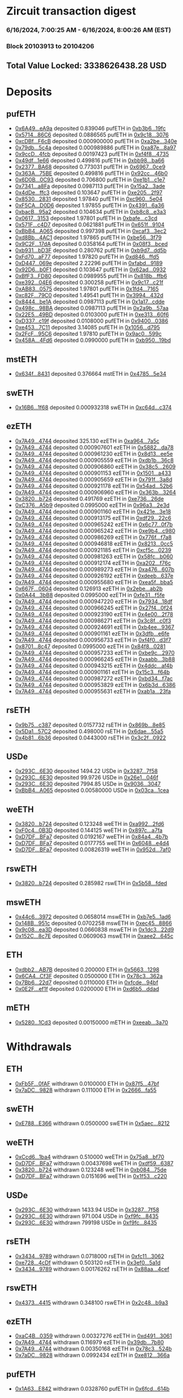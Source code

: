 # Zircuit transaction digest
### 6/16/2024, 7:00:25 AM - 6/16/2024, 8:00:26 AM (EST)
### Block 20103913 to 20104206

## Total Value Locked: 3338626438.28 USD

# Deposits
## pufETH
- [0x6A49...eA9a](https://etherscan.io/address/0x6A49d51d8c920fcC40b99F424312c5630FD6eA9a) deposited 0.839046 pufETH in [0xb3b6...19fc](https://etherscan.io/tx/0x6A49d51d8c920fcC40b99F424312c5630FD6eA9a)
- [0x5714...86C6](https://etherscan.io/address/0x57143b209CC34d153CAdf893188DB3bbd73786C6) deposited 0.0886565 pufETH in [0x9c18...3076](https://etherscan.io/tx/0x57143b209CC34d153CAdf893188DB3bbd73786C6)
- [0xcDBf...F6cB](https://etherscan.io/address/0xcDBf1DA47C1Fd2D48902D62cec48Cb0C3C01F6cB) deposited 0.000900000 pufETH in [0xa2be...340e](https://etherscan.io/tx/0xcDBf1DA47C1Fd2D48902D62cec48Cb0C3C01F6cB)
- [0x79db...5c4a](https://etherscan.io/address/0x79dbeC2c319b6dad9c87470750b08f954cdA5c4a) deposited 0.000989886 pufETH in [0xa87e...8a97](https://etherscan.io/tx/0x79dbeC2c319b6dad9c87470750b08f954cdA5c4a)
- [0x9ccD...4fcb](https://etherscan.io/address/0x9ccD345a8f5012f7E77b9E556CBD246eefc24fcb) deposited 0.00197423 pufETH in [0xf4f8...4735](https://etherscan.io/tx/0x9ccD345a8f5012f7E77b9E556CBD246eefc24fcb)
- [0x49df...1e66](https://etherscan.io/address/0x49dfE471dA5A897f19e191fA4622E60C4dBF1e66) deposited 0.499816 pufETH in [0xbb98...ba66](https://etherscan.io/tx/0x49dfE471dA5A897f19e191fA4622E60C4dBF1e66)
- [0x2377...BA68](https://etherscan.io/address/0x237765f6603394dc35B2FfC1c2eb1399A98EBA68) deposited 0.773031 pufETH in [0x6967...0ce9](https://etherscan.io/tx/0x237765f6603394dc35B2FfC1c2eb1399A98EBA68)
- [0x363A...75BE](https://etherscan.io/address/0x363AA7dC14f3Ebd289FB3Fd6c85cEcA1482D75BE) deposited 0.499816 pufETH in [0x92cc...46b0](https://etherscan.io/tx/0x363AA7dC14f3Ebd289FB3Fd6c85cEcA1482D75BE)
- [0x6D0B...0C93](https://etherscan.io/address/0x6D0B1F077C17A3660EB6e09250C30Ef7588C0C93) deposited 0.706800 pufETH in [0xe1b1...c1e7](https://etherscan.io/tx/0x6D0B1F077C17A3660EB6e09250C30Ef7588C0C93)
- [0x7341...a8Fa](https://etherscan.io/address/0x7341B746eAf30DEc1479aca1b3B24455d719a8Fa) deposited 0.0987113 pufETH in [0x15a2...3ade](https://etherscan.io/tx/0x7341B746eAf30DEc1479aca1b3B24455d719a8Fa)
- [0x4dDe...ffc3](https://etherscan.io/address/0x4dDe6312900c7E5B94Ba808DbC6B5964dd3Bffc3) deposited 0.103647 pufETH in [0xe205...2f97](https://etherscan.io/tx/0x4dDe6312900c7E5B94Ba808DbC6B5964dd3Bffc3)
- [0x8530...2831](https://etherscan.io/address/0x8530BF6DD057782df700d5B017B8bfCc3Bc12831) deposited 1.97840 pufETH in [0xc960...5e04](https://etherscan.io/tx/0x8530BF6DD057782df700d5B017B8bfCc3Bc12831)
- [0xF5CA...D0D6](https://etherscan.io/address/0xF5CA453040cBc597eb1A276aBd2deaE24728D0D6) deposited 1.97855 pufETH in [0x4391...6a36](https://etherscan.io/tx/0xF5CA453040cBc597eb1A276aBd2deaE24728D0D6)
- [0xbacB...95a2](https://etherscan.io/address/0xbacBD534E9CF32bD2350414D9f40aBa582A295a2) deposited 0.104634 pufETH in [0xb8c8...e3a3](https://etherscan.io/tx/0xbacBD534E9CF32bD2350414D9f40aBa582A295a2)
- [0x0617...3153](https://etherscan.io/address/0x061782cbD4021478b42ACDf4C1697ec264AE3153) deposited 1.97801 pufETH in [0xbafe...c3cd](https://etherscan.io/tx/0x061782cbD4021478b42ACDf4C1697ec264AE3153)
- [0x571F...c4D7](https://etherscan.io/address/0x571F47f2a414Ce94ce1afF6A887446c73a8Ac4D7) deposited 0.0621881 pufETH in [0x651f...9104](https://etherscan.io/tx/0x571F47f2a414Ce94ce1afF6A887446c73a8Ac4D7)
- [0xBbB4...A065](https://etherscan.io/address/0xBbB43Eb3Edb090126d7DfDF5CC5C1D350d2DA065) deposited 0.997398 pufETH in [0xcaf3...3ec2](https://etherscan.io/tx/0xBbB43Eb3Edb090126d7DfDF5CC5C1D350d2DA065)
- [0xd8Bb...4AC1](https://etherscan.io/address/0xd8BbC63Ba8D34aA62886A6A67161e1d613e04AC1) deposited 1.97865 pufETH in [0xbe56...3f79](https://etherscan.io/tx/0xd8BbC63Ba8D34aA62886A6A67161e1d613e04AC1)
- [0x9C2F...17dA](https://etherscan.io/address/0x9C2FE4Bb994D37BF110F2A8Cf1fB944c126117dA) deposited 0.0358164 pufETH in [0x08f3...bced](https://etherscan.io/tx/0x9C2FE4Bb994D37BF110F2A8Cf1fB944c126117dA)
- [0xb931...bD3F](https://etherscan.io/address/0xb931eBc1f5cb2796cFB2CC9cdeDA0e6bB4FdbD3F) deposited 0.280762 pufETH in [0xb9d7...dd5b](https://etherscan.io/tx/0xb931eBc1f5cb2796cFB2CC9cdeDA0e6bB4FdbD3F)
- [0xFd70...aF77](https://etherscan.io/address/0xFd7001520698acD41A457a88FfFfCc59173FaF77) deposited 1.97820 pufETH in [0xd846...ffd5](https://etherscan.io/tx/0xFd7001520698acD41A457a88FfFfCc59173FaF77)
- [0xD447...069e](https://etherscan.io/address/0xD447257ACD88CfAE2DBA0aCd4e839a8CcE77069e) deposited 2.22296 pufETH in [0xfabd...9189](https://etherscan.io/tx/0xD447257ACD88CfAE2DBA0aCd4e839a8CcE77069e)
- [0x92D6...b0F1](https://etherscan.io/address/0x92D6A1a3F28f5feCE7858f80aD2f85554587b0F1) deposited 0.103647 pufETH in [0x62ad...0932](https://etherscan.io/tx/0x92D6A1a3F28f5feCE7858f80aD2f85554587b0F1)
- [0xBfF3...FD80](https://etherscan.io/address/0xBfF3075fEecbBAcBBb90Ea5c790fF59A540CFD80) deposited 0.0989955 pufETH in [0x818b...ffb6](https://etherscan.io/tx/0xBfF3075fEecbBAcBBb90Ea5c790fF59A540CFD80)
- [0xe392...04E6](https://etherscan.io/address/0xe3923774d21DBFEc4c2926b74432caB9033504E6) deposited 0.300258 pufETH in [0x9c17...c21f](https://etherscan.io/tx/0xe3923774d21DBFEc4c2926b74432caB9033504E6)
- [0xAB83...0575](https://etherscan.io/address/0xAB832b761eDcc0EC577747B526ebD2ce078F0575) deposited 1.97801 pufETH in [0x1fd4...7165](https://etherscan.io/tx/0xAB832b761eDcc0EC577747B526ebD2ce078F0575)
- [0xc82F...79C0](https://etherscan.io/address/0xc82F120Db0830F05f71084b689f0ca34970079C0) deposited 1.49541 pufETH in [0x3994...432d](https://etherscan.io/tx/0xc82F120Db0830F05f71084b689f0ca34970079C0)
- [0x8444...be1A](https://etherscan.io/address/0x8444ec1A5Cf5c9D10A73c2D9333EcCD60aBabe1A) deposited 0.0987113 pufETH in [0x1a17...cdde](https://etherscan.io/tx/0x8444ec1A5Cf5c9D10A73c2D9333EcCD60aBabe1A)
- [0x498c...98BA](https://etherscan.io/address/0x498cd07BB8faB10A1db0A7230E1F1E41939f98BA) deposited 0.0987113 pufETH in [0x2a9b...57aa](https://etherscan.io/tx/0x498cd07BB8faB10A1db0A7230E1F1E41939f98BA)
- [0x22E5...49BD](https://etherscan.io/address/0x22E550971f5b84c2Ea7eaD62D7870807660549BD) deposited 0.0103000 pufETH in [0xe313...60f6](https://etherscan.io/tx/0x22E550971f5b84c2Ea7eaD62D7870807660549BD)
- [0xD337...c19f](https://etherscan.io/address/0xD3375026cBd924fA5BdFA8Ff969a00834b15c19f) deposited 0.0108000 pufETH in [0x9400...0386](https://etherscan.io/tx/0xD3375026cBd924fA5BdFA8Ff969a00834b15c19f)
- [0xe453...7C11](https://etherscan.io/address/0xe4530f30fd72A4380A63136c10562F9225F47C11) deposited 3.14085 pufETH in [0x1056...d795](https://etherscan.io/tx/0xe4530f30fd72A4380A63136c10562F9225F47C11)
- [0x2FcF...95C6](https://etherscan.io/address/0x2FcF682Cd68eeFd73376FD83B35a488D688095C6) deposited 1.97810 pufETH in [0x9ac0...599c](https://etherscan.io/tx/0x2FcF682Cd68eeFd73376FD83B35a488D688095C6)
- [0x458A...4Fd6](https://etherscan.io/address/0x458ABeC8F1E2e7dA6711b4Bdca6Be59A336c4Fd6) deposited 0.0990000 pufETH in [0xb950...19bd](https://etherscan.io/tx/0x458ABeC8F1E2e7dA6711b4Bdca6Be59A336c4Fd6)
## mstETH
- [0x634f...8431](https://etherscan.io/address/0x634f047453EB37Cf9b997167d9a6c8de69358431) deposited 0.376664 mstETH in [0x4785...5e34](https://etherscan.io/tx/0x634f047453EB37Cf9b997167d9a6c8de69358431)
## swETH
- [0x16B6...1f68](https://etherscan.io/address/0x16B6e0460E8E60097A8EB50CDC8E0F20C4E31f68) deposited 0.000932318 swETH in [0xc64d...c374](https://etherscan.io/tx/0x16B6e0460E8E60097A8EB50CDC8E0F20C4E31f68)
## ezETH
- [0x7A49...4744](https://etherscan.io/address/0x7A493Be5c2ce014cD049Bf178a1ac0Db1B434744) deposited 325.130 ezETH in [0xa964...7a5c](https://etherscan.io/tx/0x7A493Be5c2ce014cD049Bf178a1ac0Db1B434744)
- [0x7A49...4744](https://etherscan.io/address/0x7A493Be5c2ce014cD049Bf178a1ac0Db1B434744) deposited 0.000907601 ezETH in [0x5882...da78](https://etherscan.io/tx/0x7A493Be5c2ce014cD049Bf178a1ac0Db1B434744)
- [0x7A49...4744](https://etherscan.io/address/0x7A493Be5c2ce014cD049Bf178a1ac0Db1B434744) deposited 0.000961230 ezETH in [0x8d13...ee5e](https://etherscan.io/tx/0x7A493Be5c2ce014cD049Bf178a1ac0Db1B434744)
- [0x7A49...4744](https://etherscan.io/address/0x7A493Be5c2ce014cD049Bf178a1ac0Db1B434744) deposited 0.000905559 ezETH in [0xdb1b...36c8](https://etherscan.io/tx/0x7A493Be5c2ce014cD049Bf178a1ac0Db1B434744)
- [0x7A49...4744](https://etherscan.io/address/0x7A493Be5c2ce014cD049Bf178a1ac0Db1B434744) deposited 0.000906860 ezETH in [0x38c5...2609](https://etherscan.io/tx/0x7A493Be5c2ce014cD049Bf178a1ac0Db1B434744)
- [0x7A49...4744](https://etherscan.io/address/0x7A493Be5c2ce014cD049Bf178a1ac0Db1B434744) deposited 0.000901153 ezETH in [0x1501...a433](https://etherscan.io/tx/0x7A493Be5c2ce014cD049Bf178a1ac0Db1B434744)
- [0x7A49...4744](https://etherscan.io/address/0x7A493Be5c2ce014cD049Bf178a1ac0Db1B434744) deposited 0.000905659 ezETH in [0x791f...3a8d](https://etherscan.io/tx/0x7A493Be5c2ce014cD049Bf178a1ac0Db1B434744)
- [0x7A49...4744](https://etherscan.io/address/0x7A493Be5c2ce014cD049Bf178a1ac0Db1B434744) deposited 0.000921178 ezETH in [0x54ad...52b6](https://etherscan.io/tx/0x7A493Be5c2ce014cD049Bf178a1ac0Db1B434744)
- [0x7A49...4744](https://etherscan.io/address/0x7A493Be5c2ce014cD049Bf178a1ac0Db1B434744) deposited 0.000906960 ezETH in [0x363b...3264](https://etherscan.io/tx/0x7A493Be5c2ce014cD049Bf178a1ac0Db1B434744)
- [0x3820...b724](https://etherscan.io/address/0x38204B0F1b0b523Ff25aBe402CF6e3766e56b724) deposited 0.491769 ezETH in [0xe736...26de](https://etherscan.io/tx/0x38204B0F1b0b523Ff25aBe402CF6e3766e56b724)
- [0xC376...A5b9](https://etherscan.io/address/0xC376F890af93D97208D3Ec47867A740aa8a6A5b9) deposited 0.0995000 ezETH in [0x96a3...2e3d](https://etherscan.io/tx/0xC376F890af93D97208D3Ec47867A740aa8a6A5b9)
- [0x7A49...4744](https://etherscan.io/address/0x7A493Be5c2ce014cD049Bf178a1ac0Db1B434744) deposited 0.000901160 ezETH in [0x421e...3e18](https://etherscan.io/tx/0x7A493Be5c2ce014cD049Bf178a1ac0Db1B434744)
- [0x7A49...4744](https://etherscan.io/address/0x7A493Be5c2ce014cD049Bf178a1ac0Db1B434744) deposited 0.000913175 ezETH in [0xdf29...22c6](https://etherscan.io/tx/0x7A493Be5c2ce014cD049Bf178a1ac0Db1B434744)
- [0x7A49...4744](https://etherscan.io/address/0x7A493Be5c2ce014cD049Bf178a1ac0Db1B434744) deposited 0.000965242 ezETH in [0x6c77...0f7b](https://etherscan.io/tx/0x7A493Be5c2ce014cD049Bf178a1ac0Db1B434744)
- [0x7A49...4744](https://etherscan.io/address/0x7A493Be5c2ce014cD049Bf178a1ac0Db1B434744) deposited 0.000965242 ezETH in [0xe9b4...c980](https://etherscan.io/tx/0x7A493Be5c2ce014cD049Bf178a1ac0Db1B434744)
- [0x7A49...4744](https://etherscan.io/address/0x7A493Be5c2ce014cD049Bf178a1ac0Db1B434744) deposited 0.000986269 ezETH in [0x776f...f7a8](https://etherscan.io/tx/0x7A493Be5c2ce014cD049Bf178a1ac0Db1B434744)
- [0x7A49...4744](https://etherscan.io/address/0x7A493Be5c2ce014cD049Bf178a1ac0Db1B434744) deposited 0.000946818 ezETH in [0x8213...0cc5](https://etherscan.io/tx/0x7A493Be5c2ce014cD049Bf178a1ac0Db1B434744)
- [0x7A49...4744](https://etherscan.io/address/0x7A493Be5c2ce014cD049Bf178a1ac0Db1B434744) deposited 0.000921185 ezETH in [0xcf5c...0239](https://etherscan.io/tx/0x7A493Be5c2ce014cD049Bf178a1ac0Db1B434744)
- [0x7A49...4744](https://etherscan.io/address/0x7A493Be5c2ce014cD049Bf178a1ac0Db1B434744) deposited 0.000981263 ezETH in [0x58fc...b060](https://etherscan.io/tx/0x7A493Be5c2ce014cD049Bf178a1ac0Db1B434744)
- [0x7A49...4744](https://etherscan.io/address/0x7A493Be5c2ce014cD049Bf178a1ac0Db1B434744) deposited 0.000912174 ezETH in [0xa202...f76c](https://etherscan.io/tx/0x7A493Be5c2ce014cD049Bf178a1ac0Db1B434744)
- [0x7A49...4744](https://etherscan.io/address/0x7A493Be5c2ce014cD049Bf178a1ac0Db1B434744) deposited 0.000989273 ezETH in [0xa476...607b](https://etherscan.io/tx/0x7A493Be5c2ce014cD049Bf178a1ac0Db1B434744)
- [0x7A49...4744](https://etherscan.io/address/0x7A493Be5c2ce014cD049Bf178a1ac0Db1B434744) deposited 0.000926192 ezETH in [0xdeeb...637e](https://etherscan.io/tx/0x7A493Be5c2ce014cD049Bf178a1ac0Db1B434744)
- [0x7A49...4744](https://etherscan.io/address/0x7A493Be5c2ce014cD049Bf178a1ac0Db1B434744) deposited 0.000955680 ezETH in [0xea5f...bba5](https://etherscan.io/tx/0x7A493Be5c2ce014cD049Bf178a1ac0Db1B434744)
- [0x667F...0604](https://etherscan.io/address/0x667F76DF38e4789d88310B6cFbB9230D969B0604) deposited 0.126913 ezETH in [0x2ebe...ab2b](https://etherscan.io/tx/0x667F76DF38e4789d88310B6cFbB9230D969B0604)
- [0x0A44...3bB8](https://etherscan.io/address/0x0A4438B8B2aAf1C7e1b70b7C785e27359C343bB8) deposited 0.0995000 ezETH in [0xfe31...f5fe](https://etherscan.io/tx/0x0A4438B8B2aAf1C7e1b70b7C785e27359C343bB8)
- [0x7A49...4744](https://etherscan.io/address/0x7A493Be5c2ce014cD049Bf178a1ac0Db1B434744) deposited 0.000947220 ezETH in [0x7934...18df](https://etherscan.io/tx/0x7A493Be5c2ce014cD049Bf178a1ac0Db1B434744)
- [0x7A49...4744](https://etherscan.io/address/0x7A493Be5c2ce014cD049Bf178a1ac0Db1B434744) deposited 0.000966245 ezETH in [0x27f4...0f24](https://etherscan.io/tx/0x7A493Be5c2ce014cD049Bf178a1ac0Db1B434744)
- [0x7A49...4744](https://etherscan.io/address/0x7A493Be5c2ce014cD049Bf178a1ac0Db1B434744) deposited 0.000923190 ezETH in [0x4e00...2f78](https://etherscan.io/tx/0x7A493Be5c2ce014cD049Bf178a1ac0Db1B434744)
- [0x7A49...4744](https://etherscan.io/address/0x7A493Be5c2ce014cD049Bf178a1ac0Db1B434744) deposited 0.000986271 ezETH in [0x3c8f...c0f3](https://etherscan.io/tx/0x7A493Be5c2ce014cD049Bf178a1ac0Db1B434744)
- [0x7A49...4744](https://etherscan.io/address/0x7A493Be5c2ce014cD049Bf178a1ac0Db1B434744) deposited 0.000924691 ezETH in [0xb4ee...9367](https://etherscan.io/tx/0x7A493Be5c2ce014cD049Bf178a1ac0Db1B434744)
- [0x7A49...4744](https://etherscan.io/address/0x7A493Be5c2ce014cD049Bf178a1ac0Db1B434744) deposited 0.000901161 ezETH in [0x3dfb...e6fe](https://etherscan.io/tx/0x7A493Be5c2ce014cD049Bf178a1ac0Db1B434744)
- [0x7A49...4744](https://etherscan.io/address/0x7A493Be5c2ce014cD049Bf178a1ac0Db1B434744) deposited 0.000956733 ezETH in [0xf4f0...d3f7](https://etherscan.io/tx/0x7A493Be5c2ce014cD049Bf178a1ac0Db1B434744)
- [0x8701...8c47](https://etherscan.io/address/0x87014AB1aA1AB3bd92B36cf149ce868383438c47) deposited 0.0995000 ezETH in [0x84f8...0281](https://etherscan.io/tx/0x87014AB1aA1AB3bd92B36cf149ce868383438c47)
- [0x7A49...4744](https://etherscan.io/address/0x7A493Be5c2ce014cD049Bf178a1ac0Db1B434744) deposited 0.000957233 ezETH in [0xbe9c...2970](https://etherscan.io/tx/0x7A493Be5c2ce014cD049Bf178a1ac0Db1B434744)
- [0x7A49...4744](https://etherscan.io/address/0x7A493Be5c2ce014cD049Bf178a1ac0Db1B434744) deposited 0.000966245 ezETH in [0xaabb...3b88](https://etherscan.io/tx/0x7A493Be5c2ce014cD049Bf178a1ac0Db1B434744)
- [0x7A49...4744](https://etherscan.io/address/0x7A493Be5c2ce014cD049Bf178a1ac0Db1B434744) deposited 0.000943215 ezETH in [0x4ddc...af4b](https://etherscan.io/tx/0x7A493Be5c2ce014cD049Bf178a1ac0Db1B434744)
- [0x7A49...4744](https://etherscan.io/address/0x7A493Be5c2ce014cD049Bf178a1ac0Db1B434744) deposited 0.000901161 ezETH in [0x15c3...f64b](https://etherscan.io/tx/0x7A493Be5c2ce014cD049Bf178a1ac0Db1B434744)
- [0x7A49...4744](https://etherscan.io/address/0x7A493Be5c2ce014cD049Bf178a1ac0Db1B434744) deposited 0.000987272 ezETH in [0xbd34...f7ac](https://etherscan.io/tx/0x7A493Be5c2ce014cD049Bf178a1ac0Db1B434744)
- [0x7A49...4744](https://etherscan.io/address/0x7A493Be5c2ce014cD049Bf178a1ac0Db1B434744) deposited 0.000953829 ezETH in [0x6b3d...6386](https://etherscan.io/tx/0x7A493Be5c2ce014cD049Bf178a1ac0Db1B434744)
- [0x7A49...4744](https://etherscan.io/address/0x7A493Be5c2ce014cD049Bf178a1ac0Db1B434744) deposited 0.000955631 ezETH in [0xab1a...23fa](https://etherscan.io/tx/0x7A493Be5c2ce014cD049Bf178a1ac0Db1B434744)
## rsETH
- [0x9b75...c387](https://etherscan.io/address/0x9b757FCCCe406A77ddeE829476d6911b33a1c387) deposited 0.0157732 rsETH in [0x869b...8e85](https://etherscan.io/tx/0x9b757FCCCe406A77ddeE829476d6911b33a1c387)
- [0x5Da1...57C2](https://etherscan.io/address/0x5Da15461AFe50Bd9b24215b4b1260e57eC2457C2) deposited 0.498000 rsETH in [0x6dae...55a5](https://etherscan.io/tx/0x5Da15461AFe50Bd9b24215b4b1260e57eC2457C2)
- [0x4b81...6b36](https://etherscan.io/address/0x4b81691534AF319EbaF7Cc0EbCb69ebc9E0c6b36) deposited 0.0443000 rsETH in [0x3c2f...0922](https://etherscan.io/tx/0x4b81691534AF319EbaF7Cc0EbCb69ebc9E0c6b36)
## USDe
- [0x293C...6E30](https://etherscan.io/address/0x293C6937D8D82e05B01335F7B33FBA0c8e256E30) deposited 1494.22 USDe in [0x3287...7f58](https://etherscan.io/tx/0x293C6937D8D82e05B01335F7B33FBA0c8e256E30)
- [0x293C...6E30](https://etherscan.io/address/0x293C6937D8D82e05B01335F7B33FBA0c8e256E30) deposited 99.9726 USDe in [0x26e1...046f](https://etherscan.io/tx/0x293C6937D8D82e05B01335F7B33FBA0c8e256E30)
- [0x293C...6E30](https://etherscan.io/address/0x293C6937D8D82e05B01335F7B33FBA0c8e256E30) deposited 7994.85 USDe in [0x9036...3047](https://etherscan.io/tx/0x293C6937D8D82e05B01335F7B33FBA0c8e256E30)
- [0xBbB4...A065](https://etherscan.io/address/0xBbB43Eb3Edb090126d7DfDF5CC5C1D350d2DA065) deposited 0.00580000 USDe in [0x03ca...1cea](https://etherscan.io/tx/0xBbB43Eb3Edb090126d7DfDF5CC5C1D350d2DA065)
## weETH
- [0x3820...b724](https://etherscan.io/address/0x38204B0F1b0b523Ff25aBe402CF6e3766e56b724) deposited 0.123248 weETH in [0xa992...2fd6](https://etherscan.io/tx/0x38204B0F1b0b523Ff25aBe402CF6e3766e56b724)
- [0xF0c4...0B3D](https://etherscan.io/address/0xF0c4F4352dc1b89C2e6b25cC53DFC8C358Fb0B3D) deposited 0.144125 weETH in [0x897c...a7fa](https://etherscan.io/tx/0xF0c4F4352dc1b89C2e6b25cC53DFC8C358Fb0B3D)
- [0xD7DF...BFa7](https://etherscan.io/address/0xD7DF7E085214743530afF339aFC420c7c720BFa7) deposited 0.0192167 weETH in [0x84a4...4b7b](https://etherscan.io/tx/0xD7DF7E085214743530afF339aFC420c7c720BFa7)
- [0xD7DF...BFa7](https://etherscan.io/address/0xD7DF7E085214743530afF339aFC420c7c720BFa7) deposited 0.0177755 weETH in [0x6048...e4d4](https://etherscan.io/tx/0xD7DF7E085214743530afF339aFC420c7c720BFa7)
- [0xD7DF...BFa7](https://etherscan.io/address/0xD7DF7E085214743530afF339aFC420c7c720BFa7) deposited 0.00826319 weETH in [0x952d...7af0](https://etherscan.io/tx/0xD7DF7E085214743530afF339aFC420c7c720BFa7)
## rswETH
- [0x3820...b724](https://etherscan.io/address/0x38204B0F1b0b523Ff25aBe402CF6e3766e56b724) deposited 0.285982 rswETH in [0x5b58...fded](https://etherscan.io/tx/0x38204B0F1b0b523Ff25aBe402CF6e3766e56b724)
## mswETH
- [0x44c6...3972](https://etherscan.io/address/0x44c6816e8f90c203A5aF9e78b68Ec016Def63972) deposited 0.0658014 mswETH in [0xb7e5...1ad6](https://etherscan.io/tx/0x44c6816e8f90c203A5aF9e78b68Ec016Def63972)
- [0x148B...951c](https://etherscan.io/address/0x148Bec0E14A495145e65171708946E3Ba10A951c) deposited 0.0702258 mswETH in [0xec45...8866](https://etherscan.io/tx/0x148Bec0E14A495145e65171708946E3Ba10A951c)
- [0x9c08...ea3D](https://etherscan.io/address/0x9c08f0D56bbA6c3dA1A613823b36C652fe50ea3D) deposited 0.0660838 mswETH in [0x1dc3...22d9](https://etherscan.io/tx/0x9c08f0D56bbA6c3dA1A613823b36C652fe50ea3D)
- [0x152C...8c7E](https://etherscan.io/address/0x152C52945f12aC57478dB3AC862DB907BdBA8c7E) deposited 0.0609063 mswETH in [0xaee2...645c](https://etherscan.io/tx/0x152C52945f12aC57478dB3AC862DB907BdBA8c7E)
## ETH
- [0xdbb2...AB7B](https://etherscan.io/address/0xdbb20C1C606AE11A4493dC23747B35f09561AB7B) deposited 0.200000 ETH in [0x5663...1298](https://etherscan.io/tx/0xdbb20C1C606AE11A4493dC23747B35f09561AB7B)
- [0x6CA4...Cf3F](https://etherscan.io/address/0x6CA407Ee5e86b5e4751C3068c06DbFC07B8aCf3F) deposited 0.0500000 ETH in [0x78c3...362a](https://etherscan.io/tx/0x6CA407Ee5e86b5e4751C3068c06DbFC07B8aCf3F)
- [0x7Bb6...22d7](https://etherscan.io/address/0x7Bb6D590Ea81a2429df555f758B2552d9cCd22d7) deposited 0.0110000 ETH in [0xfcde...94bf](https://etherscan.io/tx/0x7Bb6D590Ea81a2429df555f758B2552d9cCd22d7)
- [0x0E2F...ef1f](https://etherscan.io/address/0x0E2F4F4fCFF4df428D77f319f4faac0CB758ef1f) deposited 0.0200000 ETH in [0xd6b5...ddad](https://etherscan.io/tx/0x0E2F4F4fCFF4df428D77f319f4faac0CB758ef1f)
## mETH
- [0x5280...1Cd3](https://etherscan.io/address/0x5280537847c00723a2E710349390bFF199661Cd3) deposited 0.00150000 mETH in [0xeeab...3a70](https://etherscan.io/tx/0x5280537847c00723a2E710349390bFF199661Cd3)
# Withdrawals
## ETH
- [0xFb5F...0fAF](https://etherscan.io/address/0xFb5F1F618D20E83C7C103e7581fB33a139010fAF) withdrawn 0.0100000 ETH in [0x87f5...47bf](https://etherscan.io/tx/0xFb5F1F618D20E83C7C103e7581fB33a139010fAF)
- [0x7aDC...9828](https://etherscan.io/address/0x7aDCEebC4410c2AB26697bf98FfF3F843aE69828) withdrawn 0.111000 ETH in [0x2666...fa55](https://etherscan.io/tx/0x7aDCEebC4410c2AB26697bf98FfF3F843aE69828)
## swETH
- [0xE788...E366](https://etherscan.io/address/0xE7888F67987F846Aa7932B15c6D0613EB2e1E366) withdrawn 0.0500000 swETH in [0x5aec...8212](https://etherscan.io/tx/0xE7888F67987F846Aa7932B15c6D0613EB2e1E366)
## weETH
- [0xCcd6...1ba4](https://etherscan.io/address/0xCcd694499CC2824483EDee42996c00b159d81ba4) withdrawn 0.510000 weETH in [0x75a8...bf70](https://etherscan.io/tx/0xCcd694499CC2824483EDee42996c00b159d81ba4)
- [0xD7DF...BFa7](https://etherscan.io/address/0xD7DF7E085214743530afF339aFC420c7c720BFa7) withdrawn 0.00437698 weETH in [0xdf59...6387](https://etherscan.io/tx/0xD7DF7E085214743530afF339aFC420c7c720BFa7)
- [0x3820...b724](https://etherscan.io/address/0x38204B0F1b0b523Ff25aBe402CF6e3766e56b724) withdrawn 0.123248 weETH in [0xb084...75de](https://etherscan.io/tx/0x38204B0F1b0b523Ff25aBe402CF6e3766e56b724)
- [0xD7DF...BFa7](https://etherscan.io/address/0xD7DF7E085214743530afF339aFC420c7c720BFa7) withdrawn 0.0151696 weETH in [0x1f53...c220](https://etherscan.io/tx/0xD7DF7E085214743530afF339aFC420c7c720BFa7)
## USDe
- [0x293C...6E30](https://etherscan.io/address/0x293C6937D8D82e05B01335F7B33FBA0c8e256E30) withdrawn 1433.94 USDe in [0x3287...7f58](https://etherscan.io/tx/0x293C6937D8D82e05B01335F7B33FBA0c8e256E30)
- [0x293C...6E30](https://etherscan.io/address/0x293C6937D8D82e05B01335F7B33FBA0c8e256E30) withdrawn 971.004 USDe in [0xf9fc...8435](https://etherscan.io/tx/0x293C6937D8D82e05B01335F7B33FBA0c8e256E30)
- [0x293C...6E30](https://etherscan.io/address/0x293C6937D8D82e05B01335F7B33FBA0c8e256E30) withdrawn 799198 USDe in [0xf9fc...8435](https://etherscan.io/tx/0x293C6937D8D82e05B01335F7B33FBA0c8e256E30)
## rsETH
- [0x3434...9789](https://etherscan.io/address/0x34349c5569e7B846c3558961552D2202760A9789) withdrawn 0.0718000 rsETH in [0xfc11...3062](https://etherscan.io/tx/0x34349c5569e7B846c3558961552D2202760A9789)
- [0xe728...4cDf](https://etherscan.io/address/0xe728Aa8F95a55Befe982A0049887a439784E4cDf) withdrawn 0.503120 rsETH in [0x3ef0...5a1d](https://etherscan.io/tx/0xe728Aa8F95a55Befe982A0049887a439784E4cDf)
- [0x3434...9789](https://etherscan.io/address/0x34349c5569e7B846c3558961552D2202760A9789) withdrawn 0.00176262 rsETH in [0x88aa...4cef](https://etherscan.io/tx/0x34349c5569e7B846c3558961552D2202760A9789)
## rswETH
- [0x4373...4415](https://etherscan.io/address/0x4373C2A2203C0020D4AD3feab99B7b46EfD44415) withdrawn 0.348100 rswETH in [0x2c48...b9a3](https://etherscan.io/tx/0x4373C2A2203C0020D4AD3feab99B7b46EfD44415)
## ezETH
- [0xaC4B...0359](https://etherscan.io/address/0xaC4B57B8788855f7157737bb68Cf337e74470359) withdrawn 0.00327276 ezETH in [0xd491...3061](https://etherscan.io/tx/0xaC4B57B8788855f7157737bb68Cf337e74470359)
- [0x7A49...4744](https://etherscan.io/address/0x7A493Be5c2ce014cD049Bf178a1ac0Db1B434744) withdrawn 0.116979 ezETH in [0x39db...7b80](https://etherscan.io/tx/0x7A493Be5c2ce014cD049Bf178a1ac0Db1B434744)
- [0x7A49...4744](https://etherscan.io/address/0x7A493Be5c2ce014cD049Bf178a1ac0Db1B434744) withdrawn 0.00350168 ezETH in [0x78c3...524b](https://etherscan.io/tx/0x7A493Be5c2ce014cD049Bf178a1ac0Db1B434744)
- [0x7aDC...9828](https://etherscan.io/address/0x7aDCEebC4410c2AB26697bf98FfF3F843aE69828) withdrawn 0.0992434 ezETH in [0xe812...366a](https://etherscan.io/tx/0x7aDCEebC4410c2AB26697bf98FfF3F843aE69828)
## pufETH
- [0x1A63...E842](https://etherscan.io/address/0x1A63572CF23505DDBCCB2Bdd0cE516Be9f98E842) withdrawn 0.0328760 pufETH in [0x6fcd...614b](https://etherscan.io/tx/0x1A63572CF23505DDBCCB2Bdd0cE516Be9f98E842)
